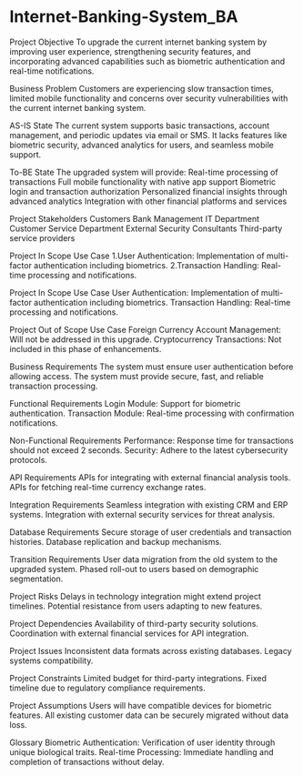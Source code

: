 # Internet-Banking-System_BA

Project Objective
To upgrade the current internet banking system by improving user experience, strengthening security features, and incorporating advanced capabilities such as biometric authentication and real-time notifications.

Business Problem
Customers are experiencing slow transaction times, limited mobile functionality and concerns over security vulnerabilities with the current internet banking system.

AS-IS State
The current system supports basic transactions, account management, and periodic updates via email or SMS. It lacks features like biometric security, advanced analytics for users, and seamless mobile support.

To-BE State
The upgraded system will provide:
Real-time processing of transactions
Full mobile functionality with native app support
Biometric login and transaction authorization
Personalized financial insights through advanced analytics
Integration with other financial platforms and services

Project Stakeholders
Customers
Bank Management
IT Department
Customer Service Department
External Security Consultants
Third-party service providers

Project In Scope Use Case
1.User Authentication: Implementation of multi-factor authentication including biometrics.
2.Transaction Handling: Real-time processing and notifications.

Project In Scope Use Case
User Authentication: Implementation of multi-factor authentication including biometrics.
Transaction Handling: Real-time processing and notifications.

Project Out of Scope Use Case
Foreign Currency Account Management: Will not be addressed in this upgrade.
Cryptocurrency Transactions: Not included in this phase of enhancements.

Business Requirements
The system must ensure user authentication before allowing access.
The system must provide secure, fast, and reliable transaction processing.

Functional Requirements
Login Module: Support for biometric authentication.
Transaction Module: Real-time processing with confirmation notifications.

Non-Functional Requirements
Performance: Response time for transactions should not exceed 2 seconds.
Security: Adhere to the latest cybersecurity protocols.

API Requirements
APIs for integrating with external financial analysis tools.
APIs for fetching real-time currency exchange rates.

Integration Requirements
Seamless integration with existing CRM and ERP systems.
Integration with external security services for threat analysis.

Database Requirements
Secure storage of user credentials and transaction histories.
Database replication and backup mechanisms.

Transition Requirements
User data migration from the old system to the upgraded system.
Phased roll-out to users based on demographic segmentation.

Project Risks
Delays in technology integration might extend project timelines.
Potential resistance from users adapting to new features.

Project Dependencies
Availability of third-party security solutions.
Coordination with external financial services for API integration.

Project Issues
Inconsistent data formats across existing databases.
Legacy systems compatibility.

Project Constraints
Limited budget for third-party integrations.
Fixed timeline due to regulatory compliance requirements.

Project Assumptions
Users will have compatible devices for biometric features.
All existing customer data can be securely migrated without data loss.

Glossary
Biometric Authentication: Verification of user identity through unique biological traits.
Real-time Processing: Immediate handling and completion of transactions without delay.
